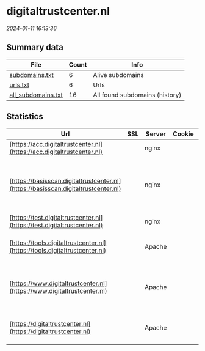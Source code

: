 # digitaltrustcenter.nl
*2024-01-11 16:13:36*
## Summary data


| File       | Count | Info |
|------------|-------|------|
|[subdomains.txt](/data/digitaltrustcenter.nl/subdomains.txt)|6|Alive subdomains|
|[urls.txt](/data/digitaltrustcenter.nl/urls.txt)|6|Urls|
|[all_subdomains.txt](/data/digitaltrustcenter.nl/all_subdomains.txt)|16|All found subdomains (history)|


## Statistics


| Url | SSL | Server | Cookie | HSTS | CSP | XFO | XXP | RP | Tech |Title |
|------------|-------|------|------|------|------|------|------|------|------|------|
|[https://acc.digitaltrustcenter.nl](https://acc.digitaltrustcenter.nl)| |nginx| | | | | | :white_check_mark: |Nginx|403 Forbidden|
|[https://basisscan.digitaltrustcenter.nl](https://basisscan.digitaltrustcenter.nl)| |nginx| |:white_check_mark: | :white_check_mark:| :white_check_mark: | :white_check_mark: | :white_check_mark: |Amazon S3 Amazon Web Services HSTS Nginx|Basisscan Cyberw...|
|[https://test.digitaltrustcenter.nl](https://test.digitaltrustcenter.nl)| |nginx| | | | | | :white_check_mark: |Nginx|403 Forbidden|
|[https://tools.digitaltrustcenter.nl](https://tools.digitaltrustcenter.nl)| |Apache| |:white_check_mark: | | :white_check_mark: | | :white_check_mark: |Apache HTTP Server HSTS||
|[https://www.digitaltrustcenter.nl](https://www.digitaltrustcenter.nl)| |Apache| |:white_check_mark: | | :white_check_mark: | | :white_check_mark: |Apache HTTP Server Drupal HSTS PHP|Home | Digital T...|
|[https://digitaltrustcenter.nl](https://digitaltrustcenter.nl)| |Apache| |:white_check_mark: | | :white_check_mark: | | :white_check_mark: |Apache HTTP Server HSTS|301 Moved Perman...|